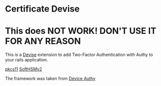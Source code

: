 # Certificate Devise

# This does NOT WORK! DON'T USE IT FOR ANY REASON

This is a [Devise](https://github.com/plataformatec/devise) extension to add Two-Factor Authentication with Authy to your rails application.

[pkcs11](https://github.com/larskanis/pkcs11)
[SoftHSMv2](https://github.com/opendnssec/SoftHSMv2)

The framework was taken from [Device Authy](https://github.com/authy/authy-devise)

